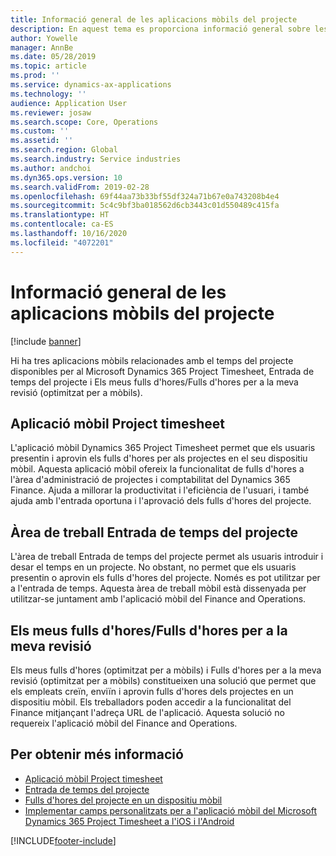 ```yaml
---
title: Informació general de les aplicacions mòbils del projecte
description: En aquest tema es proporciona informació general sobre les aplicacions relacionades amb el temps del projecte per al Microsoft Dynamics 365 Project Timesheet, Entrada de temps del projecte i Els meus fulls d'hores/Fulls d'hores disponibles en un dispositiu mòbil.
author: Yowelle
manager: AnnBe
ms.date: 05/28/2019
ms.topic: article
ms.prod: ''
ms.service: dynamics-ax-applications
ms.technology: ''
audience: Application User
ms.reviewer: josaw
ms.search.scope: Core, Operations
ms.custom: ''
ms.assetid: ''
ms.search.region: Global
ms.search.industry: Service industries
ms.author: andchoi
ms.dyn365.ops.version: 10
ms.search.validFrom: 2019-02-28
ms.openlocfilehash: 69f44aa73b33bf55df324a71b67e0a743208b4e4
ms.sourcegitcommit: 5c4c9bf3ba018562d6cb3443c01d550489c415fa
ms.translationtype: HT
ms.contentlocale: ca-ES
ms.lasthandoff: 10/16/2020
ms.locfileid: "4072201"
---
```

# <a name="project-mobile-applications-overview"></a>Informació general de les aplicacions mòbils del projecte

[!include [banner](../includes/banner.md)]

Hi ha tres aplicacions mòbils relacionades amb el temps del projecte disponibles per al Microsoft Dynamics 365 Project Timesheet, Entrada de temps del projecte i Els meus fulls d'hores/Fulls d'hores per a la meva revisió (optimitzat per a mòbils).

## <a name="project-timesheet-mobile-app"></a>Aplicació mòbil Project timesheet

L'aplicació mòbil Dynamics 365 Project Timesheet permet que els usuaris presentin i aprovin els fulls d'hores per als projectes en el seu dispositiu mòbil. Aquesta aplicació mòbil ofereix la funcionalitat de fulls d'hores a l'àrea d'administració de projectes i comptabilitat del Dynamics 365 Finance. Ajuda a millorar la productivitat i l'eficiència de l'usuari, i també ajuda amb l'entrada oportuna i l'aprovació dels fulls d'hores del projecte.

## <a name="project-time-entry-workspace"></a>Àrea de treball Entrada de temps del projecte

L'àrea de treball Entrada de temps del projecte permet als usuaris introduir i desar el temps en un projecte. No obstant, no permet que els usuaris presentin o aprovin els fulls d'hores del projecte. Només es pot utilitzar per a l'entrada de temps. Aquesta àrea de treball mòbil està dissenyada per utilitzar-se juntament amb l'aplicació mòbil del Finance and Operations.

## <a name="my-timesheetstimesheets-for-my-review"></a>Els meus fulls d'hores/Fulls d'hores per a la meva revisió

Els meus fulls d'hores (optimitzat per a mòbils) i Fulls d'hores per a la meva revisió (optimitzat per a mòbils) constitueixen una solució que permet que els empleats creïn, enviïn i aprovin fulls d'hores dels projectes en un dispositiu mòbil. Els treballadors poden accedir a la funcionalitat del Finance mitjançant l'adreça URL de l'aplicació. Aquesta solució no requereix l'aplicació mòbil del Finance and Operations.

## <a name="for-more-information"></a>Per obtenir més informació

- [Aplicació mòbil Project timesheet](project-timesheet.md)
- [Entrada de temps del projecte]( project-time-entry-mobile-workspace.md)
- [Fulls d'hores del projecte en un dispositiu mòbil](Mobile-timesheets.md)
- [Implementar camps personalitzats per a l'aplicació mòbil del Microsoft Dynamics 365 Project Timesheet a l'iOS i l'Android](custom-fields-mobile.md)


[!INCLUDE[footer-include](../includes/footer-banner.md)]